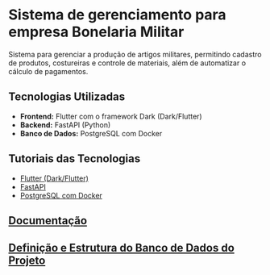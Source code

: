 # Sistema de gerenciamento para empresa Bonelaria Militar

Sistema para gerenciar a produção de artigos militares, permitindo cadastro de produtos, costureiras e controle de materiais, além de automatizar o cálculo de pagamentos.

## Tecnologias Utilizadas

- **Frontend:** Flutter com o framework Dark (Dark/Flutter)
- **Backend:** FastAPI (Python)
- **Banco de Dados:** PostgreSQL com Docker

## Tutoriais das Tecnologias

- [Flutter (Dark/Flutter)](https://www.youtube.com/playlist?list=PLMdYygf53DP5H-svtc_FFhXuentwmLCFH)
- [FastAPI](https://www.youtube.com/playlist?list=PLJHVw_wMqnI-eX95g9U_W941l_yWsIDIL)
- [PostgreSQL com Docker](https://www.youtube.com/watch?v=KlbL-8CEjN0)

## [Documentação](docs)
## [Definição e Estrutura do Banco de Dados do Projeto](sistema/banco_dados/projeto01.md)
